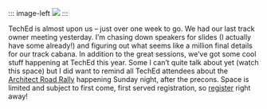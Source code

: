 ::: image-left
[![](http://s3.amazonaws.com/devhawk_images/RoadRally_250x75.gif)](http://www.dynamicevents.com/ArchitectRoadRally.asp)
:::

TechEd is almost upon us – just over one week to go. We had our last
track owner meeting yesterday. I’m chasing down speakers for slides (I
actually have some already!) and figuring out what seems like a million
final details for our track cabana. In addition to the great sessions,
we’ve got some cool stuff happening at TechEd this year. Some I can’t
quite talk about yet (watch this space) but I did want to remind all
TechEd attendees about the [Architect Road
Rally](http://www.dynamicevents.com/ArchitectRoadRally.asp) happening
Sunday night, after the precons. Space is limited and subject to first
come, first served registration, so
[register](http://www.dynamicevents.com/ArchitectRoadRally.asp) right
away!
